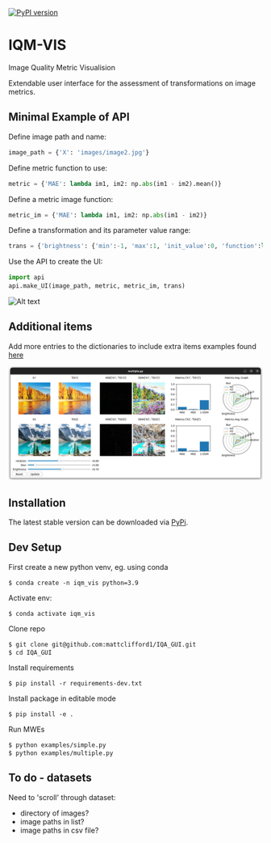 [![PyPI version](https://badge.fury.io/py/IQM-VIS.svg)](https://badge.fury.io/py/IQM-VIS)

# IQM-VIS
Image Quality Metric Visualision

Extendable user interface for the assessment of transformations on image metrics.

## Minimal Example of API
Define image path and name:
```python
image_path = {'X': 'images/image2.jpg'}
```
Define metric function to use:
```python
metric = {'MAE': lambda im1, im2: np.abs(im1 - im2).mean()}
```
Define a metric image function:
```python
metric_im = {'MAE': lambda im1, im2: np.abs(im1 - im2)}
```
Define a transformation and its parameter value range:
```python
trans = {'brightness': {'min':-1, 'max':1, 'init_value':0, 'function':lambda im, val: np.clip(im + val, 0, 1)}}
```
Use the API to create the UI:
```python
import api
api.make_UI(image_path, metric, metric_im, trans)
```
![Alt text](examplesimages/ui-simple.png?raw=true "Simple UI")

## Additional items
Add more entries to the dictionaries to include extra items examples found [here](examples/multiple.py)

![Alt text](examples/images/ui-multi.png?raw=true "Multi UI")


## Installation
The latest stable version can be downloaded via [PyPi](https://pypi.org/project/IQM-VIS/0.1/).

## Dev Setup
First create a new python venv, eg. using conda
```
$ conda create -n iqm_vis python=3.9
```
Activate env:
```
$ conda activate iqm_vis
```
Clone repo
```
$ git clone git@github.com:mattclifford1/IQA_GUI.git
$ cd IQA_GUI
```
Install requirements
```
$ pip install -r requirements-dev.txt
```
Install package in editable mode
```
$ pip install -e .
```
Run MWEs
```
$ python examples/simple.py
$ python examples/multiple.py
```

## To do - datasets
Need to 'scroll' through dataset:
  - directory of images?
  - image paths in list?
  - image paths in csv file?
